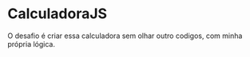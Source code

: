 # CalculadoraJS
O desafio é criar essa calculadora sem olhar outro codigos, com minha própria lógica.
